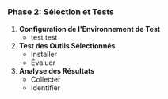 ### **Phase 2: Sélection et Tests**

1. **Configuration de l'Environnement de Test**
    - test
    test
2. **Test des Outils Sélectionnés**
    - Installer
    - Évaluer
3. **Analyse des Résultats**
    - Collecter
    - Identifier
